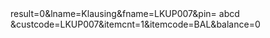 <HTML>
<HEAD>
<TITLE>Online Student Lookup Form</TITLE>
</HEAD>
<BODY>
<cngateway>result=0&lname=Klausing&fname=LKUP007&pin= abcd &custcode=LKUP007&itemcnt=1&itemcode=BAL&balance=0</cngateway>
</BODY>
</HTML>
